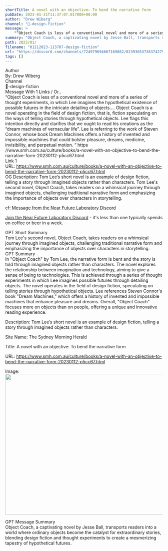 ```yaml
---
shortTitle: A novel with an objective— To bend the narrative form
pubDate: 2023-01-21T11:37:07.017000+00:00
author: "Drew Wiberg"
channel: "🚀-design-fiction"
message: >
    "“Object Coach is less of a conventional novel and more of a series of thought experiments, in which Lee imagines the hypothetical existence of possible futures in the intricate detailing of objects…. Object Coach is a novel operating in the field of design fiction, that is, fiction speculating on the ways of telling stories through hypothetical objects. Lee flags this intention directly and clarifies that we ought to read his creations as the “dream machines of vernacular life”. Lee is referring to the work of Steven Connor, whose book Dream Machines offers a history of invented and impossible machines that could bolster pleasure, dreams, medicine, invisibility, and perpetual motion. “ https //www.smh.com.au/culture/books/a-novel-with-an-objective-to-bend-the-narrative-form-20230112-p5cc67.html"
summary: "Object Coach, a captivating novel by Jesse Ball, transports readers into a world where ordinary objects become the catalyst for extraordinary stories, blending design fiction and thought experiments to create a mesmerizing tapestry of hypothetical futures."
path: 2023/01/
filename: "01212023-113707-design-fiction"
url: "https://discord.com/channels/724979694667169862/823936537363742790/1066320535820189766"
tags: []
---
```

<div class="metadata-title-header pt-3 pb-3 pl-2">Author</div>    
<div class="bg-gray-200 p-4 rounded-md mb-4">   
By: Drew Wiberg
</div>

<div class="metadata-title-header pt-3 pb-3 pl-2">Channel</div>    
<div class="bg-gray-200 p-4 rounded-md mb-4">   
🚀-design-fiction</span>
</div>

<div class="metadata-title-header pt-3 pb-3 pl-2">Message  With 1 Links / Or..</div>    
<div class="human-content-container">  



<div class="mb-4" style="font-family: var(--font-family-peak);">“Object Coach is less of a conventional novel and more of a series of thought experiments, in which Lee imagines the hypothetical existence of possible futures in the intricate detailing of objects…. Object Coach is a novel operating in the field of design fiction, that is, fiction speculating on the ways of telling stories through hypothetical objects. Lee flags this intention directly and clarifies that we ought to read his creations as the “dream machines of vernacular life”. Lee is referring to the work of Steven Connor, whose book Dream Machines offers a history of invented and impossible machines that could bolster pleasure, dreams, medicine, invisibility, and perpetual motion. “ https //www.smh.com.au/culture/books/a-novel-with-an-objective-to-bend-the-narrative-form-20230112-p5cc67.html</div>

<div class="">Link 1</div> 
<div class="">URL: <a href="https://www.smh.com.au/culture/books/a-novel-with-an-objective-to-bend-the-narrative-form-20230112-p5cc67.html">https://www.smh.com.au/culture/books/a-novel-with-an-objective-to-bend-the-narrative-form-20230112-p5cc67.html</a></div>
OG Description: Tom Lee’s short novel is an example of design fiction, telling a story through imagined objects rather than characters.  <!-- Example: Display each item in a paragraph -->
Tom Lee's second novel, Object Coach, takes readers on a whimsical journey through imagined objects, challenging traditional narrative form and emphasizing the importance of objects over characters in storytelling.



<!-- 
URL: https://www.smh.com.au/culture/books/a-novel-with-an-objective-to-bend-the-narrative-form-20230112-p5cc67.html
Description Tom Lee’s short novel is an example of design fiction, telling a story through imagined objects rather than characters.
 -->
</div>



cf: <a href="">Message from the Near Future Laboratory Discord</a>

<a href="">Join the Near Future Laboratory Discord</a> - it's less than one typically spends on coffee or beer in a week. 



<div class="metadata-title-header pt-3 pb-3 pl-2">GPT Short Summary</div>
<div class="robot-content-container">
Tom Lee's second novel, Object Coach, takes readers on a whimsical journey through imagined objects, challenging traditional narrative form and emphasizing the importance of objects over characters in storytelling.
</div>

<div class="metadata-title-header pt-3 pb-3 pl-2">GPT Summary</div>
<div class="robot-content-container">
In "Object Coach" by Tom Lee, the narrative form is bent and the story is told through imagined objects rather than characters. The novel explores the relationship between imagination and technology, aiming to give a sense of being to technologies. This is achieved through a series of thought experiments in which Lee imagines possible futures through detailing objects. The novel operates in the field of design fiction, speculating on telling stories through hypothetical objects. Lee references Steven Connor's book "Dream Machines," which offers a history of invented and impossible machines that enhance pleasure and dreams. Overall, "Object Coach" focuses more on objects than on people, offering a unique and innovative reading experience.
</div>

<!-- Summary:  Tom Lee review: Object Coach tells a story through imagined objects rather than characters . We're sorry, this feature is currently unavailable. We're working to restore it . -->

<!-- [] -->

<!-- <div class="bg-gray-400"> {'og:description': 'Tom Lee’s short novel is an example of design fiction, telling a story through imagined objects rather than characters.', 'og:image': 'https://static.ffx.io/images/$zoom_0.3685%2C$multiply_0.7554%2C$ratio_1.777778%2C$width_1059%2C$x_427%2C$y_154/t_crop_custom/q_86%2Cf_auto/t_smh_no_label_social_wm/l_text:PT%20Sans_41_bold_italic:%20from%20%2Cg_south_west%2Cy_84%2Cx_288%2Cco_rgb:0a1633/l_text:PT%20Sans_41_bold:%20Jan%20%2Cg_south_west%2Cy_90%2Cx_375%2Cco_rgb:0a1633/l_text:AbrilTitling-Bold.ttf_83:%202023%20%2Cg_south_west%2Cy_15%2Cx_274%2Cco_rgb:0a1633/b4260cf7357a1eecc2c81f26327f9a0e9a0ea7be', 'og:image:width': '800', 'og:image:height': '450', 'og:image:secure_url': 'https://static.ffx.io/images/$zoom_0.3685%2C$multiply_0.7554%2C$ratio_1.777778%2C$width_1059%2C$x_427%2C$y_154/t_crop_custom/q_86%2Cf_auto/t_smh_no_label_social_wm/l_text:PT%20Sans_41_bold_italic:%20from%20%2Cg_south_west%2Cy_84%2Cx_288%2Cco_rgb:0a1633/l_text:PT%20Sans_41_bold:%20Jan%20%2Cg_south_west%2Cy_90%2Cx_375%2Cco_rgb:0a1633/l_text:AbrilTitling-Bold.ttf_83:%202023%20%2Cg_south_west%2Cy_15%2Cx_274%2Cco_rgb:0a1633/b4260cf7357a1eecc2c81f26327f9a0e9a0ea7be', 'og:locale': 'en_US', 'og:site_name': 'The Sydney Morning Herald', 'og:title': 'A novel with an objective: To bend the narrative form', 'og:url': 'https://www.smh.com.au/culture/books/a-novel-with-an-objective-to-bend-the-narrative-form-20230112-p5cc67.html'} </div> -->

Description: Tom Lee’s short novel is an example of design fiction, telling a story through imagined objects rather than characters.

Site Name: The Sydney Morning Herald

Title: A novel with an objective: To bend the narrative form

URL: https://www.smh.com.au/culture/books/a-novel-with-an-objective-to-bend-the-narrative-form-20230112-p5cc67.html

Image: <img src="https://static.ffx.io/images/$zoom_0.3685%2C$multiply_0.7554%2C$ratio_1.777778%2C$width_1059%2C$x_427%2C$y_154/t_crop_custom/q_86%2Cf_auto/t_smh_no_label_social_wm/l_text:PT%20Sans_41_bold_italic:%20from%20%2Cg_south_west%2Cy_84%2Cx_288%2Cco_rgb:0a1633/l_text:PT%20Sans_41_bold:%20Jan%20%2Cg_south_west%2Cy_90%2Cx_375%2Cco_rgb:0a1633/l_text:AbrilTitling-Bold.ttf_83:%202023%20%2Cg_south_west%2Cy_15%2Cx_274%2Cco_rgb:0a1633/b4260cf7357a1eecc2c81f26327f9a0e9a0ea7be" width="800" height="450"/>




<div class="metadata-title-header pt-3 pb-3 pl-2">GPT Message Summary</div>    
<div class="robot-content-container">
Object Coach, a captivating novel by Jesse Ball, transports readers into a world where ordinary objects become the catalyst for extraordinary stories, blending design fiction and thought experiments to create a mesmerizing tapestry of hypothetical futures.
</div>
</div>
